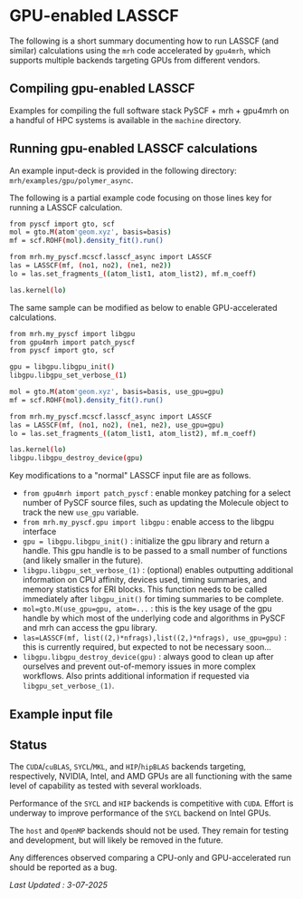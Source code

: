 # GPU-enabled LASSCF

The following is a short summary documenting how to run LASSCF (and similar) calculations using the `mrh` code accelerated by `gpu4mrh`, which supports multiple backends targeting GPUs from different vendors.

## Compiling gpu-enabled LASSCF

Examples for compiling the full software stack PySCF + mrh + gpu4mrh on a handful of HPC systems is available in the `machine` directory.

## Running gpu-enabled LASSCF calculations

An example input-deck is provided in the following directory: `mrh/examples/gpu/polymer_async`.

The following is a partial example code focusing on those lines key for running a LASSCF calculation.

```bash
from pyscf import gto, scf
mol = gto.M(atom'geom.xyz', basis=basis)
mf = scf.ROHF(mol).density_fit().run()

from mrh.my_pyscf.mcscf.lasscf_async import LASSCF
las = LASSCF(mf, (no1, no2), (ne1, ne2))
lo = las.set_fragments_((atom_list1, atom_list2), mf.m_coeff)

las.kernel(lo)
```

The same sample can be modified as below to enable GPU-accelerated calculations.

```bash
from mrh.my_pyscf import libgpu
from gpu4mrh import patch_pyscf
from pyscf import gto, scf

gpu = libgpu.libgpu_init()
libgpu.libgpu_set_verbose_(1)

mol = gto.M(atom'geom.xyz', basis=basis, use_gpu=gpu)
mf = scf.ROHF(mol).density_fit().run()

from mrh.my_pyscf.mcscf.lasscf_async import LASSCF
las = LASSCF(mf, (no1, no2), (ne1, ne2), use_gpu=gpu)
lo = las.set_fragments_((atom_list1, atom_list2), mf.m_coeff)

las.kernel(lo)
libgpu.libgpu_destroy_device(gpu)

```

Key modifications to a "normal" LASSCF input file are as follows.
- `from gpu4mrh import patch_pyscf` : enable monkey patching for a select number of PySCF source files, such as updating the Molecule object to track the new `use_gpu` variable.
- `from mrh.my_pyscf.gpu import libgpu` : enable access to the libgpu interface 
- `gpu = libgpu.libgpu_init()` : initialize the gpu library and return a handle. This gpu handle is to be passed to a small number of functions (and likely smaller in the future).
- `libgpu.libgpu_set_verbose_(1)` : (optional) enables outputting additional information on CPU affinity, devices used, timing summaries, and memory statistics for ERI blocks. This function needs to be called immediately after `libgpu_init()` for timing summaries to be complete. 
- `mol=gto.M(use_gpu=gpu, atom=...` : this is the key usage of the gpu handle by which most of the underlying code and algorithms in PySCF and mrh can access the gpu library.
- `las=LASSCF(mf, list((2,)*nfrags),list((2,)*nfrags), use_gpu=gpu)` : this is currently required, but expected to not be necessary soon...
- `libgpu.libgpu_destroy_device(gpu)` : always good to clean up after ourselves and prevent out-of-memory issues in more complex workflows. Also prints additional information if requested via `libgpu_set_verbose_(1)`.


## Example input file



## Status

The `CUDA`/`cuBLAS`, `SYCL`/`MKL`, and `HIP`/`hipBLAS` backends targeting, respectively, NVIDIA, Intel, and AMD GPUs are all functioning with the same level of capability as tested with several workloads.

Performance of the `SYCL` and `HIP` backends is competitive with `CUDA`. Effort is underway to improve performance of the `SYCL` backend on Intel GPUs.

The `host` and `OpenMP` backends should not be used. They remain for testing and development, but will likely be removed in the future.

Any differences observed comparing a CPU-only and GPU-accelerated run should be reported as a bug.

*Last Updated : 3-07-2025*
